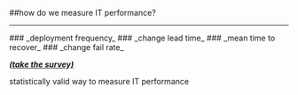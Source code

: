 <!-- .slide: data-background="resources/footer.svg" data-background-size="contain" data-background-position="bottom"  -->

##how do we measure IT performance?

<hr/>
### _deployment frequency_ <!-- .element: class="fragment"; style="color:maroon" -->
### _change lead time_ <!-- .element: class="fragment"; style="color:maroon" -->
### _mean time to recover_ <!-- .element: class="fragment"; style="color:maroon" -->
### _change fail rate_ <!-- .element: class="fragment"; style="color:maroon" -->

_**[(take the survey)](http://bit.ly/measure-it-performance)**_   <!-- .element: class="fragment"; style="color:maroon" -->

<aside class="notes">
  <p>
    statistically valid way to measure IT performance
  </p>
</aside>
<br/>
<br/>
<br/>
<br/>
<br/>
<br/>
<br/>
<br/>
<br/>
<br/>
<br/>
<br/>
<br/>
<br/>
<br/>
<br/>
<br/>
<br/>
<br/>
<br/>
<br/>
<br/>
<br/>
<br/>
<br/>
<br/>
<br/>
<br/>
